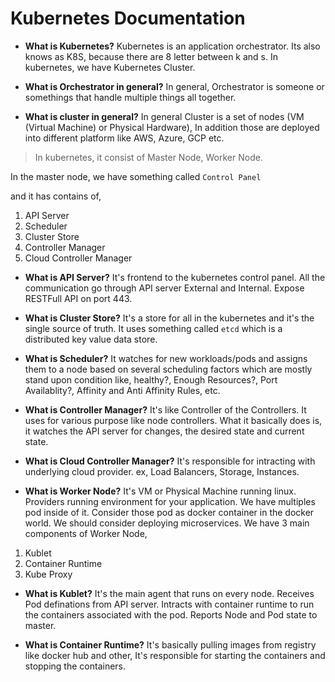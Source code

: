 # **Kubernetes Documentation**

* **What is Kubernetes?** Kubernetes is an application orchestrator. Its also knows as K8S, because there are 8 letter between k and s. In kubernetes, we have Kubernetes Cluster.

* **What is Orchestrator in general?** In general, Orchestrator is someone or somethings that handle multiple things all together.

* **What is cluster in general?** In general Cluster is a set of nodes (VM (Virtual Machine) or Physical Hardware), In addition those are deployed into different platform like AWS, Azure, GCP etc.

> In kubernetes, it consist of Master Node, Worker Node.

In the master node, we have something called ```Control Panel```

and it has contains of,

1. API Server
2. Scheduler
3. Cluster Store
4. Controller Manager
5. Cloud Controller Manager

* **What is API Server?** It's frontend to the kubernetes control panel. All the communication go through API server External and Internal. Expose RESTFull API on port 443.

* **What is Cluster Store?** It's a store for all in the kubernetes and it's the single source of truth. It uses something called ```etcd``` which is a distributed key value data store.

* **What is Scheduler?** It watches for new workloads/pods and assigns them to a node based on several scheduling factors which are mostly stand upon condition like, healthy?, Enough Resources?, Port Availablity?, Affinity and Anti Affinity Rules, etc.

* **What is Controller Manager?** It's like Controller of the Controllers. It uses for various purpose like node controllers. What it basically does is, it watches the API server for changes, the desired state and current state.

* **What is Cloud Controller Manager?** It's responsible for intracting with underlying cloud provider. ex, Load Balancers, Storage, Instances.

* **What is Worker Node?** It's VM or Physical Machine running linux. Providers running environment for your application. We have multiples pod inside of it. Consider those pod as docker container in the docker world. We should consider deploying microservices. We have 3 main components of Worker Node,

1. Kublet
2. Container Runtime
3. Kube Proxy

* **What is Kublet?** It's the main agent that runs on every node. Receives Pod definations from API server. Intracts with container runtime to run the containers associated with the pod. Reports Node and Pod state to master.

* **What is Container Runtime?** It's basically pulling images from registry like docker hub and other, It's responsible for starting the containers and stopping the containers.
